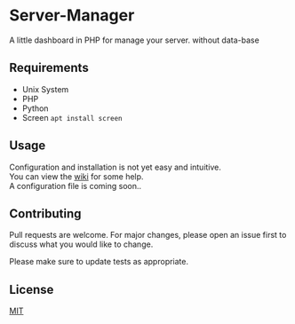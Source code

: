 # Server-Manager

A little dashboard in PHP for manage your server. without data-base

## Requirements
 - Unix System
 - PHP
 - Python
 - Screen ```apt install screen```

## Usage
Configuration and installation is not yet easy and intuitive.  
You can view the [wiki](https://github.com/limbah/Server-Manager/wiki) for some help.  
A configuration file is coming soon..

## Contributing
Pull requests are welcome. For major changes, please open an issue first to discuss what you would like to change.

Please make sure to update tests as appropriate.

## License
[MIT](https://choosealicense.com/licenses/mit/)
